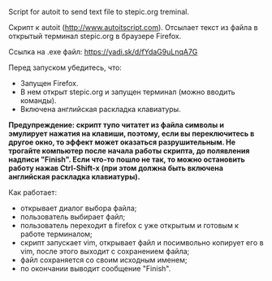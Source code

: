 Script for autoit to send text file to stepic.org treminal.

Скрипт к autoit (http://www.autoitscript.com). Отсылает текст из файла в открытый терминал stepic.org в браузере Firefox.

Ссылка на .exe файл: https://yadi.sk/d/fYdaG9uLnqA7G

Перед запуском убедитесь, что:
- Запущен Firefox.
- В нем открыт stepic.org и запущен терминал (можно вводить команды).
- Включена английская раскладка клавиатуры.

<b>Предупреждение: скрипт тупо читатет из файла символы и эмулирует нажатия на клавиши, поэтому, если вы переключитесь в другое окно, то эффект может оказаться разрушительным. Не трогайте компьютер после начала работы скрипта, до полявления надписи "Finish".
Если что-то пошло не так, то можно остановить работу нажав Ctrl-Shift-x (при этом должна быть включена английская раскладка клавиатуры).</b>


Как работает:
- открывает диалог выбора файла;
- пользователь выбирает файл;
- пользователь переходит в firefox c уже открытым и готовым к работе терминалом;
- скрипт запускает vim, открывает файл и посимвольно копирует его в vim, после этого выходит с сохранением файла;
- файл сохраняется со своим исходным именем;
- по окончании выводит сообщение "Finish".
